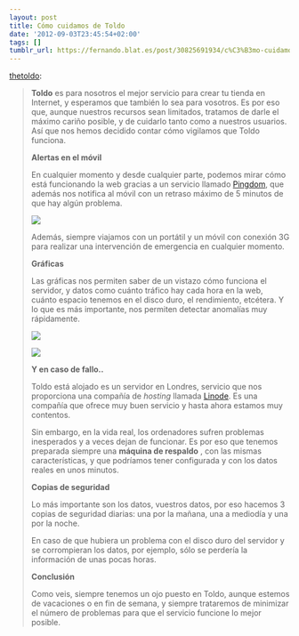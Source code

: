 ```yaml
---
layout: post
title: Cómo cuidamos de Toldo
date: '2012-09-03T23:45:54+02:00'
tags: []
tumblr_url: https://fernando.blat.es/post/30825691934/c%C3%B3mo-cuidamos-de-toldo
---
```

[thetoldo](http://blog.tol.do/post/30785624973/como-cuidamos-de-toldo):

> **Toldo** es para nosotros el mejor servicio para crear tu tienda en Internet, y esperamos que también lo sea para vosotros. Es por eso que, aunque nuestros recursos sean limitados, tratamos de darle el máximo cariño posible, y de cuidarlo tanto como a nuestros usuarios. Así que nos hemos decidido contar cómo vigilamos que Toldo funciona.
> 
> **Alertas en el móvil**
> 
> En cualquier momento y desde cualquier parte, podemos mirar cómo está funcionando la web gracias a&nbsp;un servicio llamado&nbsp;[Pingdom](http://pingdom.com), que además&nbsp;nos notifica al móvil con un retraso máximo de 5 minutos de que hay algún problema.
> 
> ![](https://66.media.tumblr.com/tumblr_m9pq2zSkW91qz4y16.png)
> 
> Además, siempre viajamos con un portátil y un móvil con conexión 3G para realizar una intervención de emergencia en cualquier momento.
> 
> **Gráficas** &nbsp;
> 
> Las gráficas nos permiten saber de un vistazo cómo funciona el servidor, y datos como cuánto tráfico hay cada hora en la web, cuánto espacio tenemos en el disco duro, el rendimiento, etcétera. Y lo que es más importante, nos permiten detectar anomalías muy rápidamente.
> 
> ![](https://66.media.tumblr.com/tumblr_m9ppsz5Gqe1qz4y16.png)
> 
> ![](https://66.media.tumblr.com/tumblr_m9pptaPxeH1qz4y16.png)
> 
> **Y en caso de fallo..**
> 
> Toldo está alojado es un servidor en Londres, servicio que nos proporciona una compañía de&nbsp;_hosting_&nbsp;llamada&nbsp;[Linode](http://www.linode.com/). Es una compañía que ofrece muy buen servicio y hasta ahora estamos muy contentos.
> 
> Sin embargo, en la vida real, los ordenadores sufren problemas inesperados y a veces dejan de funcionar. Es por eso que tenemos preparada siempre una **máquina de respaldo** , con las mismas características, y que podríamos tener configurada y con los datos reales en unos minutos.
> 
> **Copias de seguridad**
> 
> Lo más importante son los datos, vuestros datos, por eso hacemos 3 copias de seguridad diarias: una por la mañana, una a mediodía y una por la noche.
> 
> En caso de que hubiera un problema con el disco duro del servidor y se corrompieran los datos, por ejemplo, sólo se perdería la información de unas pocas horas.
> 
> **Conclusión**
> 
> Como veis, siempre tenemos un ojo puesto en Toldo, aunque estemos de vacaciones o en fin de semana, y siempre trataremos de minimizar el número de problemas para que el servicio funcione lo mejor posible.
